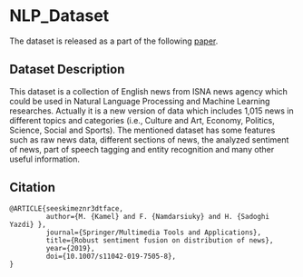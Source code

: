 # NLP_Dataset

The dataset is released as a part of the following [paper](https://link.springer.com/article/10.1007/s11042-019-7505-8). 

## Dataset Description

This dataset is a collection of English news from ISNA news agency which could be used in Natural Language Processing and Machine Learning researches. Actually it is a new version of data which includes 1,015 news in different topics and categories (i.e., Culture and Art, Economy, Politics, Science, Social and Sports). The mentioned dataset has some features such as raw news data, different sections of news, the analyzed sentiment of news, part of speech tagging and entity recognition and many other useful information. 

## Citation

```
@ARTICLE{seeskimeznr3dtface,
         author={M. {Kamel} and F. {Namdarsiuky} and H. {Sadoghi Yazdi} },
         journal={Springer/Multimedia Tools and Applications},
         title={Robust sentiment fusion on distribution of news},
         year={2019},
         doi={10.1007/s11042-019-7505-8},
}
```
